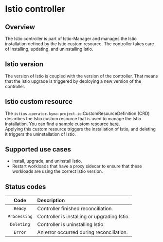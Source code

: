 # Istio controller

## Overview
The Istio controller is part of Istio-Manager and manages the Istio installation defined by the Istio custom resource.
The controller takes care of installing, updating, and uninstalling Istio.

## Istio version
The version of Istio is coupled with the version of the controller. That means that the Istio upgrade is triggered by deploying a
new version of the controller.

## Istio custom resource
The `istios.operator.kyma-project.io` CustomResourceDefinition (CRD) describes the Istio custom resource that is used
to manage the Istio installation. You can find a sample custom resource [here](config/samples/operator_v1alpha1_istio.yaml).  
Applying this custom resource triggers the installation of Istio, and deleting it triggers the uninstallation of Istio.

## Supported use cases
- Install, upgrade, and uninstall Istio.
- Restart workloads that have a proxy sidecar to ensure that these workloads are using the correct Istio version.

## Status codes

|   Code         | Description                                  |
|:--------------:|:---------------------------------------------|
|  `Ready`       | Controller finished reconciliation.          |
|  `Processing`  | Controller is installing or upgrading Istio. |
|  `Deleting`    | Controller is uninstalling Istio.            |
|  `Error`       | An error occurred during reconciliation.     |


